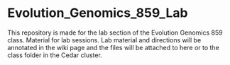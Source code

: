 # Evolution_Genomics_859_Lab

This repository is made for the lab section of the Evolution Genomics 859 class. Material for lab sessions. Lab material and directions will be annotated in the wiki page and the files will be attached to here or to the class folder in the Cedar cluster. 
